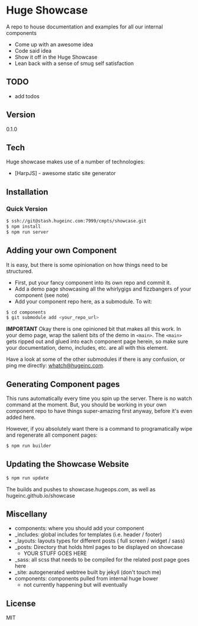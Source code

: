 Huge Showcase
=========

A repo to house documentation and examples for all our internal components

  - Come up with an awesome idea
  - Code said idea
  - Show it off in the Huge Showcase
  - Lean back with a sense of smug self satisfaction


TODO
----
- add todos

Version
----

0.1.0


Tech
-----------

Huge showcase makes use of a number of technologies:

* [HarpJS] - awesome static site generator


Installation
--------------

### Quick Version

```sh
$ ssh://git@stash.hugeinc.com:7999/cmpts/showcase.git
$ npm install
$ npm run server
```

Adding your own Component
--------------

It is easy, but there is some opinionation on how things need to be structured.

- First, put your fancy component into its own repo and commit it.
- Add a demo page showcasing all the whirlygigs and fizzbangers of your component (see note)
- Add your component repo here, as a submodule. To wit:

```sh
$ cd components
$ git submodule add <your_repo_url>
```

**IMPORTANT** Okay there is one opinioned bit that makes all this work. In your demo page, wrap the salient bits of the demo in ```<main>```. The ```<main>``` gets ripped out and glued into each component page herein,  so make sure your documentation, demo, includes, etc. are all with this element.

Have a look at some of the other submodules if there is any confusion, or ping me directly: whatch@hugeinc.com.


Generating Component pages
--------------
This runs automatically every time you spin up the server. There is no watch command at the moment. But, you should be working in your own component repo to have things super-amazing first anyway, before it's even added here.

However, if you absolutely want there is a command to programatically wipe and regenerate all component pages:

```sh
$ npm run builder
```


Updating the Showcase Website
--------------

```sh
$ npm run update
```

The builds and pushes to showcase.hugeops.com, as well as hugeinc.github.io/showcase


Miscellany
----------------------

- components: where you should add your component
- _includes: global includes for templates (i.e. header / footer)
- _layouts: layouts types for different posts ( full screen / widget / sass)
- _posts: Directory that holds html pages to be displayed on showcase
	- YOUR STUFF GOES HERE
- _sass: all scss that needs to be compiled for the related post page goes here
- _site: autogenerated webtree built by jekyll (don't touch me)
- components: components pulled from internal huge bower
	- not currently happening but will eventually


License
----

MIT
